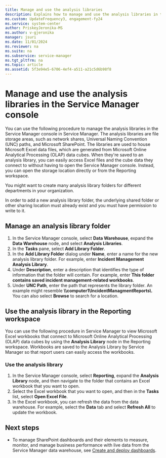 ```yaml
---
title: Manage and use the analysis libraries
description: Explains how to manage and use the analysis libraries in the Service Manager console.
ms.custom: UpdateFrequency3, engagement-fy24
ms.service: system-center
author: PriskeyJeronika-MS
ms.author: v-gjeronika
manager: jsuri
ms.date: 11/01/2024
ms.reviewer: na
ms.suite: na
ms.subservice: service-manager
ms.tgt_pltfrm: na
ms.topic: article
ms.assetid: 5f3e94e5-6706-4ef4-a511-a21c5d6b98f8
---
```


# Manage and use the analysis libraries in the Service Manager console



You can use the following procedure to manage the analysis libraries in the Service Manager console in Service Manager. The analysis libraries are file storage areas, such as network shares, Universal Naming Convention \(UNC\) paths, and Microsoft SharePoint. The libraries are used to house Microsoft Excel data files, which are generated from Microsoft Online Analytical Processing \(OLAP\) data cubes. When they're saved to an analysis library, you can easily access Excel files and the cube data they connect to without having to open the Service Manager console. Instead, you can open the storage location directly or from the Reporting workspace.  

 You might want to create many analysis library folders for different departments in your organization.  

 In order to add a new analysis library folder, the underlying shared folder or other sharing location must already exist and you must have permission to write to it.  

## Manage an analysis library folder  

1. In the Service Manager console, select **Data Warehouse**, expand the **Data Warehouse** node, and select **Analysis Libraries**.  
2. In the **Tasks** pane, select **Add Library Folder**.  
3. In the **Add Library Folder** dialog under **Name**, enter a name for the new analysis library folder. For example, enter **Incident Management Analysis Library**.  
4. Under **Description**, enter a description that identifies the type of information that the folder will contain. For example, enter **This folder contains saved incident management\-related workbooks**.  
5. Under **UNC Path**, enter the path that represents the library folder. An example might resemble **\\\\computer1\\IncidentManagmentReports\\**. You can also select **Browse** to search for a location.  

## Use the analysis library in the Reporting workspace

You can use the following procedure in Service Manager to view Microsoft Excel workbooks that connect to Microsoft Online Analytical Processing \(OLAP\) data cubes by using the **Analysis Library** node in the Reporting workspace. Workbooks are saved to the Analysis Library by Service Manager so that report users can easily access the workbooks.  

### Use the analysis library  

1. In the Service Manager console, select **Reporting**, expand the **Analysis Library** node, and then navigate to the folder that contains an Excel workbook that you want to open.  
2. Select the Excel workbook that you want to open, and then in the **Tasks** list, select **Open Excel File**.  
3. In the Excel workbook, you can refresh the data from the data warehouse. For example, select the **Data** tab and select **Refresh All** to update the workbook.  

## Next steps

- To manage SharePoint dashboards and their elements to measure, monitor, and manage business performance with live data from the Service Manager data warehouse, see [Create and deploy dashboards](deploy-dashboards.md).
